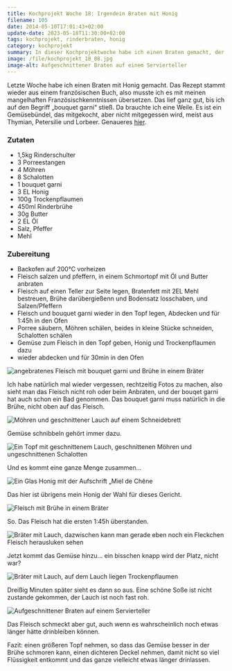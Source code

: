 ```yaml
---
title: Kochprojekt Woche 18: Irgendein Braten mit Honig
filename: 105
date: 2014-05-10T17:01:43+02:00
update-date: 2023-05-18T11:30:00+02:00
tags: kochprojekt, rinderbraten, honig
category: kochprojekt
summary: In dieser Kochprojektwoche habe ich einen Braten gemacht, der auch Honig im Rezept hatte, weil ich das mal ausprobieren wollte.
image: /file/kochprojekt_18_08.jpg
image-alt: Aufgeschnittener Braten auf einem Servierteller
---
```


Letzte Woche habe ich einen Braten mit Honig gemacht. Das Rezept stammt wieder aus einem französischen Buch, also musste ich es mit meinen mangelhaften Französischkenntnissen übersetzen. Das lief ganz gut, bis ich auf den Begriff „bouquet garni“ stieß. Da brauchte ich eine Weile. Es ist ein Gemüsebündel, das mitgekocht, aber nicht mitgegessen wird, meist aus Thymian, Petersilie und Lorbeer. Genaueres [hier](https://de.wikipedia.org/wiki/Bouquet_garni).

### Zutaten

- 1,5kg Rinderschulter
- 3 Porreestangen
- 4 Möhren
- 8 Schalotten
- 1 bouquet garni
- 3 EL Honig
- 100g Trockenpflaumen
- 450ml Rinderbrühe
- 30g Butter
- 2 EL Öl
- Salz, Pfeffer
- Mehl

### Zubereitung

- Backofen auf 200°C vorheizen
- Fleisch salzen und pfeffern, in einem Schmortopf mit Öl und Butter anbraten
- Fleisch auf einen Teller zur Seite legen, Bratenfett mit 2EL Mehl bestreuen, Brühe darübergießenn und Bodensatz losschaben, und Salzen/Pfeffern
- Fleisch und bouquet garni wieder in den Topf legen, Abdecken und für 1:45h in den Ofen
- Porree säubern, Möhren schälen, beides in kleine Stücke schneiden, Schalotten schälen
- Gemüse zum Fleisch in den Topf geben, Honig und Trockenpflaumen dazu
- wieder abdecken und für 30min in den Ofen

![angebratenes Fleisch mit bouquet garni und Brühe in einem Bräter](/file/kochprojekt_18_01.jpg)

Ich habe natürlich mal wieder vergessen, rechtzeitig Fotos zu machen, also sieht man das Fleisch nicht roh oder beim Anbraten, und der bouqet garni hat auch schon ein Bad genommen. Das bouquet garni muss natürlich in die Brühe, nicht oben auf das Fleisch.

![Möhren und geschnittener Lauch auf einem Schneidebrett](/file/kochprojekt_18_02.jpg)

Gemüse schnibbeln gehört immer dazu.

![Ein Topf mit geschnittenem Lauch, geschnittenen Möhren und ungeschnittenen Schalotten](/file/kochprojekt_18_03.jpg)

Und es kommt eine ganze Menge zusammen...

![Ein Glas Honig mit der Aufschrift „Miel de Chêne](/file/kochprojekt_18_04.jpg)

Das hier ist übrigens mein Honig der Wahl für dieses Gericht.

![Fleisch mit Brühe in einem Bräter](/file/kochprojekt_18_05.jpg)

So. Das Fleisch hat die ersten 1:45h überstanden.

![Bräter mit Lauch, dazwischen kann man gerade eben noch ein Fleckchen Fleisch herausluken sehen](/file/kochprojekt_18_06.jpg)

Jetzt kommt das Gemüse hinzu... ein bisschen knapp wird der Platz, nicht war?

![Bräter mit Lauch, auf dem Lauch liegen Trockenpflaumen](/file/kochprojekt_18_07.jpg)

Dreißig Minuten später sieht es dann so aus. Eine schöne Soße ist nicht zustande gekommen, der Lauch ist noch fast roh.

![Aufgeschnittener Braten auf einem Servierteller](/file/kochprojekt_18_08.jpg)

Das Fleisch schmeckt aber gut, auch wenn es wahrscheinlich noch etwas länger hätte drinbleiben können.

Fazit: einen größeren Topf nehmen, so dass das Gemüse besser in der Brühe schmoren kann, einen dichteren Deckel nehmen, damit nicht so viel Flüssigkeit entkommt und das ganze vielleicht etwas länger drinlassen.
